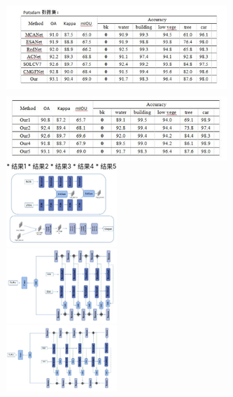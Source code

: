 <img src="../images/8_31_1.jpg" wdith="20%">
<p></p>
<img src="../images/8_31_2.jpg">
 * 结果1
 * 结果2
 * 结果3
 * 结果4
 * 结果5
<img src="../images/8_31_5.jpg" width="50%" height="50%"> 
<img src="../images/8_31_4.jpg" width="50%" height="50%">
<img src="../images/8_31_3.jpg" width="50%" height="50%">
